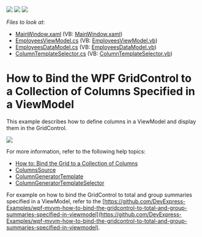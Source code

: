 <!-- default badges list -->
![](https://img.shields.io/endpoint?url=https://codecentral.devexpress.com/api/v1/VersionRange/128648485/20.2.4%2B)
[![](https://img.shields.io/badge/Open_in_DevExpress_Support_Center-FF7200?style=flat-square&logo=DevExpress&logoColor=white)](https://supportcenter.devexpress.com/ticket/details/T273154)
[![](https://img.shields.io/badge/📖_How_to_use_DevExpress_Examples-e9f6fc?style=flat-square)](https://docs.devexpress.com/GeneralInformation/403183)
<!-- default badges end -->
<!-- default file list -->
*Files to look at*:

* [MainWindow.xaml](./CS/ColumnsSample/MainWindow.xaml) (VB: [MainWindow.xaml](./VB/ColumnsSample/MainWindow.xaml))
* [EmployeesViewModel.cs](./CS/ColumnsSample/EmployeesViewModel.cs) (VB: [EmployeesViewModel.vb](./VB/ColumnsSample/EmployeesViewModel.vb))
* [EmployeesDataModel.cs](./CS/ColumnsSample/EmployeesDataModel.cs) (VB: [EmployeesDataModel.vb](./VB/ColumnsSample/EmployeesDataModel.vb))
* [ColumnTemplateSelector.cs](./CS/ColumnsSample/ColumnTemplateSelector.cs) (VB: [ColumnTemplateSelector.vb](./VB/ColumnsSample/ColumnTemplateSelector.vb))
<!-- default file list end -->

# How to Bind the WPF GridControl to a Collection of Columns Specified in a ViewModel

This example describes how to define columns in a ViewModel and display them in the GridControl.

![](/Images/mvvm-columnbinding-result14130.png)

For more information, refer to the following help topics: 

* [How to: Bind the Grid to a Collection of Columns](http://docs.devexpress.com/WPF/10121/controls-and-libraries/data-grid/mvvm-enhancements/binding-to-a-collection-of-columns)
* [ColumnsSource](https://docs.devexpress.com/WPF/DevExpress.Xpf.Grid.DataControlBase.ColumnsSource)
* [ColumnGeneratorTemplate](https://docs.devexpress.com/WPF/DevExpress.Xpf.Grid.DataControlBase.ColumnGeneratorTemplate)
* [ColumnGeneratorTemplateSelector](https://docs.devexpress.com/WPF/DevExpress.Xpf.Grid.DataControlBase.ColumnGeneratorTemplateSelector)

For example on how to bind the GridControl to total and group summaries specified in a ViewModel, refer to the [https://github.com/DevExpress-Examples/wpf-mvvm-how-to-bind-the-gridcontrol-to-total-and-group-summaries-specified-in-viewmodel](https://github.com/DevExpress-Examples/wpf-mvvm-how-to-bind-the-gridcontrol-to-total-and-group-summaries-specified-in-viewmodel).
